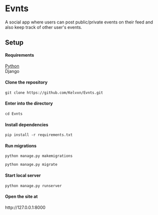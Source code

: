 # Evnts
A social app where users can post public/private events on their feed and also keep track of other user's events.


<h2> Setup </h2>
<h4> Requirements </h4>
<a href="https://python.org"> Python </a> <br>
Django <br>


<h4> Clone the repository </h4>

```
git clone https://github.com/Kelvxn/Evnts.git
```

<h4> Enter into the directory </h4>

```
cd Evnts
```

<h4> Install dependencies </h4>

```
pip install -r requirements.txt
```

<h4> Run migrations </h4>

```
python manage.py makemigrations
```

```
python manage.py migrate
```

<h4> Start local server </h4> 

```
python manage.py runserver
```

<h4> Open the site at </h4>
http://127.0.0.1:8000

